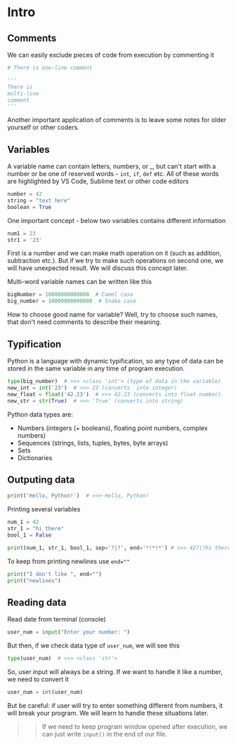 # Intro

## Comments

We can easily exclude pieces of code from execution by commenting it

```python
# There is one-line comment

'''
There is
multi-line
comment
'''
```

Another important application of comments is to leave some notes for older yourself or other coders.

## Variables

A variable name can contain letters, numbers, or _, but can't start with a number or be one of reserved words - `int`, `if`, `def` etc. All of these words are highlighted by VS Code, Sublime text or other code editors

```python
number = 42
string = "text here"
boolean = True
```

One important concept - below two variables contains different information

```python
num1 = 23
str1 = '23'
```

First is a number and we can make math operation on it (such as addition, subtraction etc.). But if we try to make such operations on second one, we will have unexpected result. We will discuss this concept later.

Multi-word variable names can be written like this

```python
bigNumber = 10000000000000  # Camel case
big_number = 10000000000000  # Snake case
```

How to choose good name for variable? Well, try to choose such names, that don't need comments to describe their meaning.

## Typification

Python is a language with dynamic typification, so any type of data can be stored in the same variable in any time of program execution.

```python
type(big_number)  # >>> <class 'int'> (type of data in the variable)
new_int = int('23')  # >>> 23 (converts  into integer)
new_float = float('42.23')  # >>> 42.23 (converts into float number)
new_str = str(True)  # >>> 'True' (converts into string)
```

Python data types are:

- Numbers (integers (+ booleans), floating point numbers, complex numbers)
- Sequences (strings, lists, tuples, bytes, byte arrays)
- Sets
- Dictionaries

## Outputing data

```python
print('Hello, Python!')  # >>> Hello, Python!
```

Printing several variables

```python
num_1 = 42
str_1 = "hi there"
bool_1 = False

print(num_1, str_1, bool_1, sep='?|?', end='*!*!*') # >>> 42?|?hi there?|?False*!*!*
```

To keep from printing newlines use `end=""`

```python
print("I don't like ", end="")
print("newlines")
```

## Reading data

Read date from terminal (console)

```python
user_num = input("Enter your number: ")
```

But then, if we check data type of `user_num`, we will see this

```python
type(user_num)  # >>> <class 'str'>
```

So, user input will always be a string. If we want to handle it like a number, we need to convert it

```python
user_num = int(user_num)
```

But be careful: if user will try to enter something different from numbers, it will break your program. We will learn to handle these situations later.

>> If we need to keep program window opened after execution, we can just write `input()` in the end of our file.